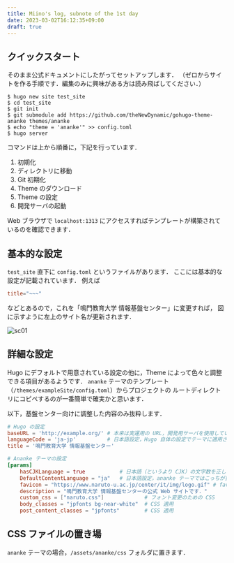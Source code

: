 ```yaml
---
title: Miino's log, subnote of the 1st day
date: 2023-03-02T16:12:35+09:00
draft: true
---
```


## クイックスタート

そのまま公式ドキュメントにしたがってセットアップします．
（ゼロからサイトを作る手順です．編集のみに興味がある方は読み飛ばしてください．）

```shell
$ hugo new site test_site
$ cd test_site
$ git init
$ git submodule add https://github.com/theNewDynamic/gohugo-theme-ananke themes/ananke
$ echo "theme = 'ananke'" >> config.toml
$ hugo server
```

コマンドは上から順番に，下記を行っています．
1. 初期化
2. ディレクトリに移動
3. Git 初期化
4. Theme のダウンロード
5. Theme の設定
6. 開発サーバの起動

Web ブラウザで `localhost:1313` にアクセスすればテンプレートが構築されているのを確認できます．

## 基本的な設定

`test_site` 直下に `config.toml` というファイルがあります．
ここには基本的な設定が記載されています．
例えば

```toml
title="~~~"
```
などとあるので，これを「鳴門教育大学 情報基盤センター」に変更すれば，
図に示すように左上のサイト名が更新されます．

![sc01](/images/sc01.png)

## 詳細な設定

Hugo にデフォルトで用意されている設定の他に，Theme によって色々と調整できる項目があるようです．
`ananke` テーマのテンプレート（`/themes/exampleSite/config.toml`）からプロジェクトの
ルートディレクトリにコピペするのが一番簡単で確実かと思います．

以下，基盤センター向けに調整した内容のみ抜粋します．

```toml
# Hugo の設定
baseURL = 'http://example.org/' # 本来は実運用の URL，開発用サーバを使用している限りはこのままでも OK
languageCode = 'ja-jp'          # 日本語設定，Hugo 自体の設定でテーマに適用されない場合がある
title = '鳴門教育大学 情報基盤センター'

# Ananke テーマの設定
[params]
    hasCJKLanguage = true           # 日本語（というより CJK）の文字数を正しくカウントするため，だそう
    DefaultContentLanguage = "ja"   # 日本語設定，ananke テーマではこっちが重要
    favicon = "https://www.naruto-u.ac.jp/center/it/img/logo.gif" # favicon
    description = "鳴門教育大学 情報基盤センターの公式 Web サイトです．"
    custom_css = ["naruto.css"]             # フォント変更のための CSS
    body_classes = "jpfonts bg-near-white"  # CSS 適用
    post_content_classes = "jpfonts"        # CSS 適用
```

## CSS ファイルの置き場
`ananke` テーマの場合，`/assets/ananke/css` フォルダに置きます．